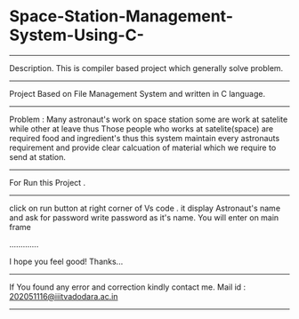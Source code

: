 ﻿# Space-Station-Management-System-Using-C-
 
 ---------------------------------------------------------------------------------
Description.
This is compiler based project which generally solve problem.

---------------------------------------------------------------------------------

Project Based on File Management System and written in C language.

---------------------------------------------------------------------------------

Problem : Many astronaut's work on space station some are work at satelite while other at leave thus Those people who works at satelite(space) are required food and ingredient's thus this system maintain every astronauts requirement and provide clear calcuation of material which we require to send at station.

----------------------------------------------------------------------------------

 For Run this Project .
 
 -----------------------------------------------------
 
 click on run button at right corner of Vs code .
 it display Astronaut's name and ask for password write password as it's name.
 You will enter on main frame
 
 .............
 
 I hope you feel good!
 Thanks...
 
 ----------------------------------------------------
 
 If You found any error and correction kindly contact me.
 Mail id : 202051116@iiitvadodara.ac.in
 
 ----------------------------------------------------
